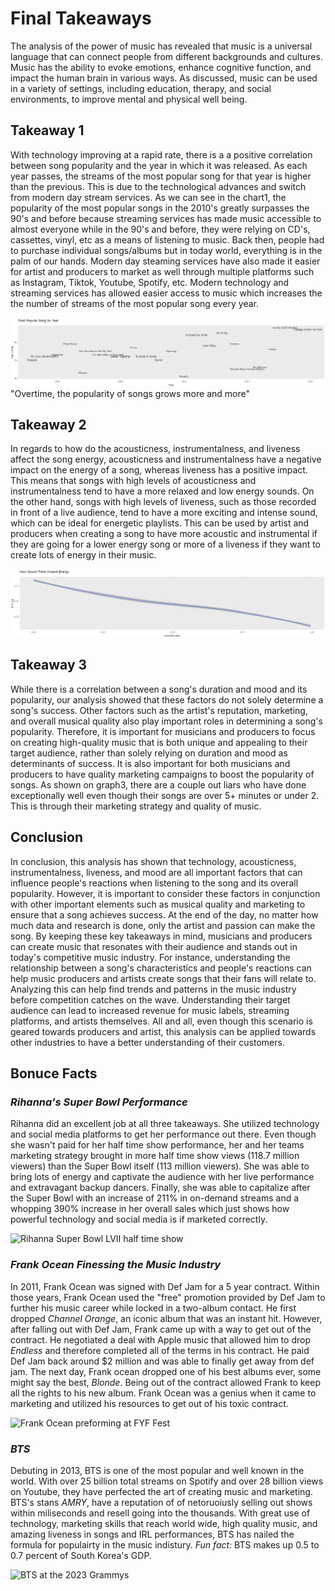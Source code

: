 # Final Takeaways

The analysis of the power of music has revealed that music is a universal language that can connect people from different backgrounds and cultures. Music has the ability to evoke emotions, enhance cognitive function, and impact the human brain in various ways. As discussed, music can be used in a variety of settings, including education, therapy, and social environments, to improve mental and physical well being.

## Takeaway 1

With technology improving at a rapid rate, there is a a positive correlation between song popularity and the year in which it was released. As each year passes, the streams of the most popular song for that year is higher than the previous. This is due to the technological advances and switch from modern day stream services. As we can see in the chart1, the popularity of the most popular songs in the 2010's greatly surpasses the 90's and before because streaming services has made music accessible to almost everyone while in the 90's and before, they were relying on CD's, cassettes, vinyl, etc as a means of listening to music. Back then, people had to purchase individual songs/albums but in today world, everything is in the palm of our hands. Modern day steaming services have also made it easier for artist and producers to market as well through multiple platforms such as Instagram, Tiktok, Youtube, Spotify, etc. Modern technology and streaming services has allowed easier access to music which increases the the number of streams of the most popular song every year.

![Popularity of songs over the years](popular_songs_over_the_years.png) "Overtime, the popularity of songs grows more and more"

## Takeaway 2

In regards to how do the acousticness, instrumentalness, and liveness affect the song energy, acousticness and instrumentalness have a negative impact on the energy of a song, whereas liveness has a positive impact. This means that songs with high levels of acousticness and instrumentalness tend to have a more relaxed and low energy sounds. On the other hand, songs with high levels of liveness, such as those recorded in front of a live audience, tend to have a more exciting and intense sound, which can be ideal for energetic playlists. This can be used by artist and producers when creating a song to have more acoustic and instrumental if they are going for a lower energy song or more of a liveness if they want to create lots of energy in their music.

![Chart showing the relationship between acousticness in a song vs energy levels](acousticness_vs_energy.png "No acousticness shows high energy while high acoustic shows little to no energy")
## Takeaway 3

While there is a correlation between a song's duration and mood and its popularity, our analysis showed that these factors do not solely determine a song's success. Other factors such as the artist's reputation, marketing, and overall musical quality also play important roles in determining a song's popularity. Therefore, it is important for musicians and producers to focus on creating high-quality music that is both unique and appealing to their target audience, rather than solely relying on duration and mood as determinants of success. It is also important for both musicians and producers to have quality marketing campaigns to boost the popularity of songs. As shown on graph3, there are a couple out liars who have done exceptionally well even though their songs are over 5+ minutes or under 2. This is through their marketing strategy and quality of music.

## Conclusion

In conclusion, this analysis has shown that technology, acousticness, instrumentalness, liveness, and mood are all important factors that can influence people's reactions when listening to the song and its overall popularity. However, it is important to consider these factors in conjunction with other important elements such as musical quality and marketing to ensure that a song achieves success. At the end of the day, no matter how much data and research is done, only the artist and passion can make the song. By keeping these key takeaways in mind, musicians and producers can create music that resonates with their audience and stands out in today's competitive music industry. For instance, understanding the relationship between a song's characteristics and people's reactions can help music producers and artists create songs that their fans will relate to. Analyzing this can help find trends and patterns in the music industry before competition catches on the wave. Understanding their target audience can lead to increased revenue for music labels, streaming platforms, and artists themselves. All and all, even though this scenario is geared towards producers and artist, this analysis can be applied towards other industries to have a better understanding of their customers.

## Bonuce Facts
### *Rihanna's Super Bowl Performance*

Rihanna did an excellent job at all three takeaways. She utilized technology and social media platforms to get her performance out there. Even though she wasn't paid for her half time show performance, her and her teams marketing strategy brought in more half time show views (118.7 million viewers) than the Super Bowl itself (113 million viewers). She was able to bring lots of energy and captivate the audience with her live performance and extravagant backup dancers. Finally, she was able to capitalize after the Super Bowl with an increase of 211% in on-demand streams and a whopping 390% increase in her overall sales which just shows how powerful technology and social media is if marketed correctly. 

![Rihanna Super Bowl LVII half time show](https://www.rollingstone.com/wp-content/uploads/2023/02/Rihanna-1.jpeg)

### *Frank Ocean Finessing the Music Industry*

In 2011, Frank Ocean was signed with Def Jam for a 5 year contract. Within those years, Frank Ocean used the "free" promotion provided by Def Jam to further his music career while locked in a two-album contact. He first dropped *Channel Orange*, an iconic album that was an instant hit. However, after falling out with Def Jam, Frank came up with a way to get out of the contract. He negotiated a deal with Apple music that allowed him to drop *Endless* and therefore completed all of the terms in his contract. He paid Def Jam back around $2 million and was able to finally get away from def jam. The next day, Frank ocean dropped one of his best albums ever, some might say the best, *Blonde*. Being out of the contract allowed Frank to keep all the rights to his new album. Frank Ocean was a genius when it came to marketing and utilized his resources to get out of his toxic contract. 

![Frank Ocean preforming at FYF Fest](https://snobette.com/wp-content/uploads/2017/07/frank-ocean-fyf-fest-july-2017.jpg)

### *BTS*

Debuting in 2013, BTS is one of the most popular and well known in the world. With over 25 billion total streams on Spotify and over 28 billion views on Youtube, they have perfected the art of creating music and marketing. BTS's stans *AMRY*, have a reputation of of netoruoiusly selling out shows within miliseconds and resell going into the thousands. With great use of technology, marketing skills that reach world wide, high quality music, and amazing liveness in songs and IRL performances, BTS has nailed the formula for populairty in the music indistury. *Fun fact:* BTS makes up 0.5 to 0.7 percent of South Korea's GDP.

![BTS at the 2023 Grammys](https://people.com/thmb/mKWX8xTZIEL4_XHgMBbAOsaB-fc=/1500x0/filters:no_upscale():max_bytes(150000):strip_icc():focal(979x595:981x597)/bts-members-1-03a9c478f1794c448bcb5f74bf94812c.jpg)
